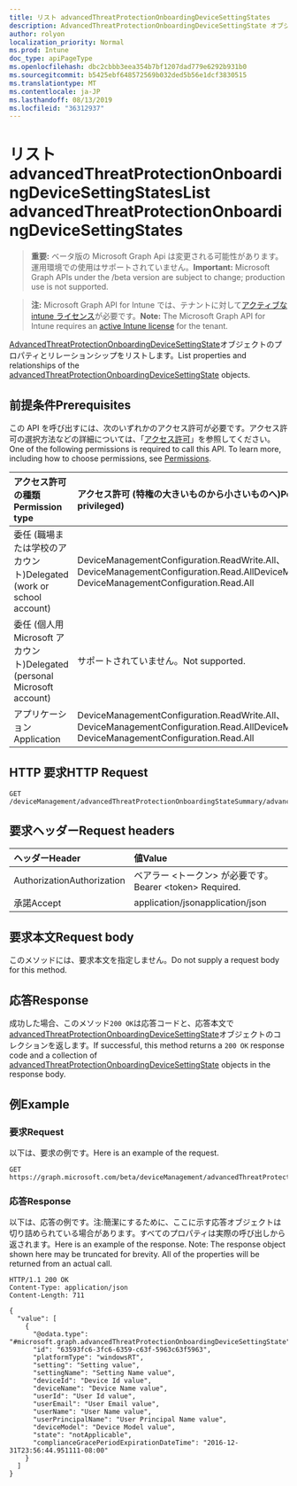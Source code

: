 ```yaml
---
title: リスト advancedThreatProtectionOnboardingDeviceSettingStates
description: AdvancedThreatProtectionOnboardingDeviceSettingState オブジェクトのプロパティとリレーションシップをリストします。
author: rolyon
localization_priority: Normal
ms.prod: Intune
doc_type: apiPageType
ms.openlocfilehash: dbc2cbbb3eea354b7bf1207dad779e6292b931b0
ms.sourcegitcommit: b5425ebf648572569b032ded5b56e1dcf3830515
ms.translationtype: MT
ms.contentlocale: ja-JP
ms.lasthandoff: 08/13/2019
ms.locfileid: "36312937"
---
```

# <a name="list-advancedthreatprotectiononboardingdevicesettingstates"></a><span data-ttu-id="2cf4d-103">リスト advancedThreatProtectionOnboardingDeviceSettingStates</span><span class="sxs-lookup"><span data-stu-id="2cf4d-103">List advancedThreatProtectionOnboardingDeviceSettingStates</span></span>

> <span data-ttu-id="2cf4d-104">**重要:** ベータ版の Microsoft Graph Api は変更される可能性があります。運用環境での使用はサポートされていません。</span><span class="sxs-lookup"><span data-stu-id="2cf4d-104">**Important:** Microsoft Graph APIs under the /beta version are subject to change; production use is not supported.</span></span>

> <span data-ttu-id="2cf4d-105">**注:** Microsoft Graph API for Intune では、テナントに対して[アクティブな intune ライセンス](https://go.microsoft.com/fwlink/?linkid=839381)が必要です。</span><span class="sxs-lookup"><span data-stu-id="2cf4d-105">**Note:** The Microsoft Graph API for Intune requires an [active Intune license](https://go.microsoft.com/fwlink/?linkid=839381) for the tenant.</span></span>

<span data-ttu-id="2cf4d-106">[AdvancedThreatProtectionOnboardingDeviceSettingState](../resources/intune-deviceconfig-advancedthreatprotectiononboardingdevicesettingstate.md)オブジェクトのプロパティとリレーションシップをリストします。</span><span class="sxs-lookup"><span data-stu-id="2cf4d-106">List properties and relationships of the [advancedThreatProtectionOnboardingDeviceSettingState](../resources/intune-deviceconfig-advancedthreatprotectiononboardingdevicesettingstate.md) objects.</span></span>

## <a name="prerequisites"></a><span data-ttu-id="2cf4d-107">前提条件</span><span class="sxs-lookup"><span data-stu-id="2cf4d-107">Prerequisites</span></span>
<span data-ttu-id="2cf4d-p101">この API を呼び出すには、次のいずれかのアクセス許可が必要です。アクセス許可の選択方法などの詳細については、「[アクセス許可](/graph/permissions-reference)」を参照してください。</span><span class="sxs-lookup"><span data-stu-id="2cf4d-p101">One of the following permissions is required to call this API. To learn more, including how to choose permissions, see [Permissions](/graph/permissions-reference).</span></span>

|<span data-ttu-id="2cf4d-110">アクセス許可の種類</span><span class="sxs-lookup"><span data-stu-id="2cf4d-110">Permission type</span></span>|<span data-ttu-id="2cf4d-111">アクセス許可 (特権の大きいものから小さいものへ)</span><span class="sxs-lookup"><span data-stu-id="2cf4d-111">Permissions (from most to least privileged)</span></span>|
|:---|:---|
|<span data-ttu-id="2cf4d-112">委任 (職場または学校のアカウント)</span><span class="sxs-lookup"><span data-stu-id="2cf4d-112">Delegated (work or school account)</span></span>|<span data-ttu-id="2cf4d-113">DeviceManagementConfiguration.ReadWrite.All、DeviceManagementConfiguration.Read.All</span><span class="sxs-lookup"><span data-stu-id="2cf4d-113">DeviceManagementConfiguration.ReadWrite.All, DeviceManagementConfiguration.Read.All</span></span>|
|<span data-ttu-id="2cf4d-114">委任 (個人用 Microsoft アカウント)</span><span class="sxs-lookup"><span data-stu-id="2cf4d-114">Delegated (personal Microsoft account)</span></span>|<span data-ttu-id="2cf4d-115">サポートされていません。</span><span class="sxs-lookup"><span data-stu-id="2cf4d-115">Not supported.</span></span>|
|<span data-ttu-id="2cf4d-116">アプリケーション</span><span class="sxs-lookup"><span data-stu-id="2cf4d-116">Application</span></span>|<span data-ttu-id="2cf4d-117">DeviceManagementConfiguration.ReadWrite.All、DeviceManagementConfiguration.Read.All</span><span class="sxs-lookup"><span data-stu-id="2cf4d-117">DeviceManagementConfiguration.ReadWrite.All, DeviceManagementConfiguration.Read.All</span></span>|

## <a name="http-request"></a><span data-ttu-id="2cf4d-118">HTTP 要求</span><span class="sxs-lookup"><span data-stu-id="2cf4d-118">HTTP Request</span></span>
<!-- {
  "blockType": "ignored"
}
-->
``` http
GET /deviceManagement/advancedThreatProtectionOnboardingStateSummary/advancedThreatProtectionOnboardingDeviceSettingStates
```

## <a name="request-headers"></a><span data-ttu-id="2cf4d-119">要求ヘッダー</span><span class="sxs-lookup"><span data-stu-id="2cf4d-119">Request headers</span></span>
|<span data-ttu-id="2cf4d-120">ヘッダー</span><span class="sxs-lookup"><span data-stu-id="2cf4d-120">Header</span></span>|<span data-ttu-id="2cf4d-121">値</span><span class="sxs-lookup"><span data-stu-id="2cf4d-121">Value</span></span>|
|:---|:---|
|<span data-ttu-id="2cf4d-122">Authorization</span><span class="sxs-lookup"><span data-stu-id="2cf4d-122">Authorization</span></span>|<span data-ttu-id="2cf4d-123">ベアラー &lt;トークン&gt; が必要です。</span><span class="sxs-lookup"><span data-stu-id="2cf4d-123">Bearer &lt;token&gt; Required.</span></span>|
|<span data-ttu-id="2cf4d-124">承諾</span><span class="sxs-lookup"><span data-stu-id="2cf4d-124">Accept</span></span>|<span data-ttu-id="2cf4d-125">application/json</span><span class="sxs-lookup"><span data-stu-id="2cf4d-125">application/json</span></span>|

## <a name="request-body"></a><span data-ttu-id="2cf4d-126">要求本文</span><span class="sxs-lookup"><span data-stu-id="2cf4d-126">Request body</span></span>
<span data-ttu-id="2cf4d-127">このメソッドには、要求本文を指定しません。</span><span class="sxs-lookup"><span data-stu-id="2cf4d-127">Do not supply a request body for this method.</span></span>

## <a name="response"></a><span data-ttu-id="2cf4d-128">応答</span><span class="sxs-lookup"><span data-stu-id="2cf4d-128">Response</span></span>
<span data-ttu-id="2cf4d-129">成功した場合、このメソッド`200 OK`は応答コードと、応答本文で[advancedThreatProtectionOnboardingDeviceSettingState](../resources/intune-deviceconfig-advancedthreatprotectiononboardingdevicesettingstate.md)オブジェクトのコレクションを返します。</span><span class="sxs-lookup"><span data-stu-id="2cf4d-129">If successful, this method returns a `200 OK` response code and a collection of [advancedThreatProtectionOnboardingDeviceSettingState](../resources/intune-deviceconfig-advancedthreatprotectiononboardingdevicesettingstate.md) objects in the response body.</span></span>

## <a name="example"></a><span data-ttu-id="2cf4d-130">例</span><span class="sxs-lookup"><span data-stu-id="2cf4d-130">Example</span></span>

### <a name="request"></a><span data-ttu-id="2cf4d-131">要求</span><span class="sxs-lookup"><span data-stu-id="2cf4d-131">Request</span></span>
<span data-ttu-id="2cf4d-132">以下は、要求の例です。</span><span class="sxs-lookup"><span data-stu-id="2cf4d-132">Here is an example of the request.</span></span>
``` http
GET https://graph.microsoft.com/beta/deviceManagement/advancedThreatProtectionOnboardingStateSummary/advancedThreatProtectionOnboardingDeviceSettingStates
```

### <a name="response"></a><span data-ttu-id="2cf4d-133">応答</span><span class="sxs-lookup"><span data-stu-id="2cf4d-133">Response</span></span>
<span data-ttu-id="2cf4d-p102">以下は、応答の例です。注:簡潔にするために、ここに示す応答オブジェクトは切り詰められている場合があります。すべてのプロパティは実際の呼び出しから返されます。</span><span class="sxs-lookup"><span data-stu-id="2cf4d-p102">Here is an example of the response. Note: The response object shown here may be truncated for brevity. All of the properties will be returned from an actual call.</span></span>
``` http
HTTP/1.1 200 OK
Content-Type: application/json
Content-Length: 711

{
  "value": [
    {
      "@odata.type": "#microsoft.graph.advancedThreatProtectionOnboardingDeviceSettingState",
      "id": "63593fc6-3fc6-6359-c63f-5963c63f5963",
      "platformType": "windowsRT",
      "setting": "Setting value",
      "settingName": "Setting Name value",
      "deviceId": "Device Id value",
      "deviceName": "Device Name value",
      "userId": "User Id value",
      "userEmail": "User Email value",
      "userName": "User Name value",
      "userPrincipalName": "User Principal Name value",
      "deviceModel": "Device Model value",
      "state": "notApplicable",
      "complianceGracePeriodExpirationDateTime": "2016-12-31T23:56:44.951111-08:00"
    }
  ]
}
```






